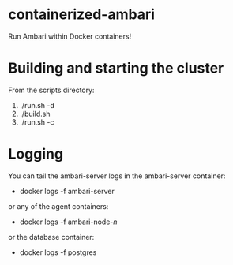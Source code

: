 # containerized-ambari
Run Ambari within Docker containers!

# Building and starting the cluster
From the scripts directory:
1. ./run.sh -d
1. ./build.sh
1. ./run.sh -c

# Logging
You can tail the ambari-server logs in the ambari-server container:
- docker logs -f ambari-server

or any of the agent containers:
- docker logs -f ambari-node-_n_

or the database container:
- docker logs -f postgres
